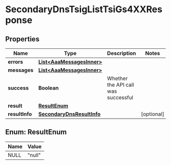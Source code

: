 

# SecondaryDnsTsigListTsiGs4XXResponse


## Properties

| Name | Type | Description | Notes |
|------------ | ------------- | ------------- | -------------|
|**errors** | [**List&lt;AaaMessagesInner&gt;**](AaaMessagesInner.md) |  |  |
|**messages** | [**List&lt;AaaMessagesInner&gt;**](AaaMessagesInner.md) |  |  |
|**success** | **Boolean** | Whether the API call was successful |  |
|**result** | [**ResultEnum**](#ResultEnum) |  |  |
|**resultInfo** | [**SecondaryDnsResultInfo**](SecondaryDnsResultInfo.md) |  |  [optional] |



## Enum: ResultEnum

| Name | Value |
|---- | -----|
| NULL | &quot;null&quot; |



